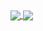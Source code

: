 <a href="https://github.com/anuraghazra/github-readme-stats">
  <img align="center" src="https://github-readme-stats.vercel.app/api?username=nathansearles&count_private=true&show_icons=true&include_all_commits=true&hide_border=true&hide_title=true" />
</a>
<a href="https://github.com/anuraghazra/github-readme-stats">
  <img align="center" src="[https://github-readme-stats.vercel.app/api/top-langs/?username=nathansearles&langs_count=3&hide_title=true&hide_border=true](https://github-readme-stats.vercel.app/api/top-langs/?username=nathansearles&langs_count=4&hide_title=true&hide_border=true&exclude_repo=slidesjs&layout=compact" />
</a>
